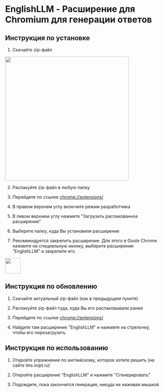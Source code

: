 # EnglishLLM - Расширение для Chromium для генерации ответов

## Инструкция по установке

1) Скачайте zip-файл
<img src="https://github.com/user-attachments/assets/becf5e75-3d07-4a0a-b802-e316217f0f2a" width="400" />

2) Распакуйте zip-файл в любую папку

3) Перейдите по ссылке [chrome://extensions/](chrome://extensions/)

4) В правом верхнем углу включите режим разработчика

5) В левом верхнем углу нажмите "Загрузить распакованное расширение"

6) Выберите папку, куда Вы установили расширение

7) Рекоммендуется закрепить расширение. Для этого в Goole Chrome нажмите на специальную иконку, выберите расширение "EnglishLLM" и закрепите его
<img src="https://github.com/user-attachments/assets/79efc4e8-6268-408d-8629-37c4f53f2c14" width="50" />


## Инструкция по обновлению

1) Скачайте актуальный zip-файл (как в предыдущем пункте)

2) Распакуйте zip-файл туда, куда Вы его распаковывали ранее

3) Перейдите по ссылке [chrome://extensions/](chrome://extensions/)

4) Найдите там расширение "EnglishLLM" и нажмите на стрелочку, чтобы его перезагрузить

## Инструкция по использованию

1) Откройте упражнение по английскому, которое хотите решить (на сайте lms.mipt.ru)

2) Откройте расширение "EnglishLLM" и нажмите "Сгенерировать"

3) Подождите, пока закончится генерация, никуда не наживая мышкой

